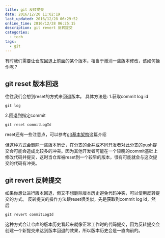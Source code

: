 ```yaml
---
title: git 反转提交
date: 2016/12/20 11:02:19
last_updated: 2016/12/28 06:29:52
online_time: 2016/12/28 06:25:15
description: git revert 反转提交
categories:
  - tech
tags:
  - git
---
```


有时我们需要让仓库回退上前面的某个版本，相当于撤消一些版本修改，该如何操作呢？

## git reset 版本回退
往往我们会想到reset的方式来回退版本。
具体方法是:
1.获取commit log id
```
git log
```
2.回退到指定commit
```
git reset commitLogId
```
reset还有一些注意点，可以参考[git基本架构](https://www.yangrunwei.com/a/77.html)这篇介绍

但这种方式会删除一些版本历史，在分支的合并或不同开发者对此分支的push提交会可能会造成比较多的冲突。因为其他开发者可能在一个较晚的commit基础上修改代码并提交，这时当仓库被reset到一个较早的版本，很有可能就会与这次提交的代码有冲突。

## git revert 反转提交
如果你想让进行版本回退，但又不想删除版本历史避免代码冲突，可以使用反转提交的方式。
反转提交的操作方法跟reset很类似，先是获取到commit log id，然后
```
git revert commitLogId
```
这种方式会让仓库的版本历史看起来就像正常工作时的代码提交，因为反转提交会创建一个新提交来达到版本回退的效果，所以版本历史会是一直向前的。
